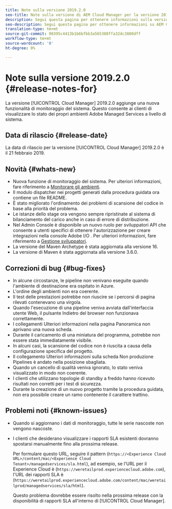 ```yaml
---
title: Note sulla versione 2019.2.0
seo-title: Note sulla versione di AEM Cloud Manager per la versione 2019.2.0
description: Segui questa pagina per ottenere informazioni sulla versione 2019.2.0 di Cloud Manager.
seo-description: Segui questa pagina per ottenere informazioni su AEM Cloud Manager Release 2019.2.0.
translation-type: tm+mt
source-git-commit: 98395c4413b1b6bfbb3a565388ffa32dc3880dff
workflow-type: tm+mt
source-wordcount: '0'
ht-degree: 0%

---
```



# Note sulla versione 2019.2.0 {#release-notes-for}

La versione [!UICONTROL Cloud Manager] 2019.2.0 aggiunge una nuova funzionalità di monitoraggio del sistema. Questo consente ai clienti di visualizzare lo stato dei propri ambienti Adobe Managed Services a livello di sistema.


## Data di rilascio {#release-date}

La data di rilascio per la versione [!UICONTROL Cloud Manager] 2019.2.0 è il 21 febbraio 2019.

## Novità {#whats-new}

* Nuova funzione di monitoraggio del sistema. Per ulteriori informazioni, fare riferimento a [Monitorare gli ambienti](monitor-your-environments.md).
* Il modulo dispatcher nei progetti generati dalla procedura guidata ora contiene un file README.
* È stato migliorato l&#39;ordinamento dei problemi di scansione del codice in base alla priorità del problema.
* Le istanze dello stage ora vengono sempre ripristinate al sistema di bilanciamento del carico anche in caso di errore di distribuzione.
* Nel Admin Console  è disponibile un nuovo ruolo per sviluppatori API che consente a utenti specifici di ottenere l&#39;autorizzazione per creare integrazioni nella console Adobe I/O . Per ulteriori informazioni, fare riferimento a [Gestione sviluppatori](https://www.adobe.com/go/aac_api_prod_learn).
* La versione del Maven Archetype è stata aggiornata alla versione 16.
* La versione di Maven è stata aggiornata alla versione 3.6.0.

## Correzioni di bug {#bug-fixes}

* In alcune circostanze, le pipeline non venivano eseguite quando l&#39;ambiente di destinazione era ospitato in Azure.
* L&#39;ordine degli ambienti non era coerente.
* Il test delle prestazioni potrebbe non riuscire se i percorsi di pagina rilevati contenevano una virgola.
* Quando l&#39;esecuzione di una pipeline veniva avviata dall&#39;interfaccia utente Web, il pulsante Indietro del browser non funzionava correttamente.
* I collegamenti Ulteriori informazioni nella pagina Panoramica non aprivano una nuova scheda.
* Durante il caricamento di una miniatura del programma, potrebbe non essere stata immediatamente visibile.
* In alcuni casi, la scansione del codice non è riuscita a causa della configurazione specifica del progetto.
* Il collegamento Ulteriori informazioni sulla scheda Non produzione Pipelines è andato nella posizione sbagliata.
* Quando un cancello di qualità veniva ignorato, lo stato veniva visualizzato in modo non coerente.
* I clienti che utilizzano topologie di standby a freddo hanno ricevuto risultati non corretti per i test di sicurezza.
* Durante la creazione di un nuovo progetto tramite la procedura guidata, non era possibile creare un ramo contenente il carattere trattino.

## Problemi noti {#known-issues}

* Quando si aggiornano i dati di monitoraggio, tutte le serie nascoste non vengono nascoste.
* I clienti che desiderano visualizzare i rapporti SLA esistenti dovranno spostarsi manualmente fino alla prossima release.

   Per formulare questo URL, seguire il pattern (`https://<Experience Cloud URL>/content/mac/<Experience Cloud Tenant>/managedservices/sla.html`), ad esempio, se l&#39;URL per il Experience Cloud  è (`https://weretailprod.experiencecloud.adobe.com`), l&#39;URL dei rapporti SLA è (`https://weretailprod.experiencecloud.adobe.com/content/mac/weretailprod/managedservices/sla/html`).

   Questo problema dovrebbe essere risolto nella prossima release con la disponibilità di rapporti SLA all&#39;interno di [!UICONTROL Cloud Manager].
